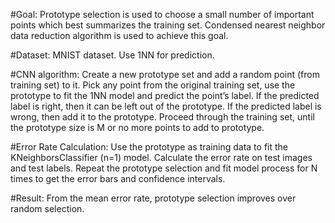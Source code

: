 #Goal:
Prototype selection is used to choose a small number of important points which best summarizes the training set. 
Condensed nearest neighbor data reduction algorithm is used to achieve this goal.

#Dataset: 
MNIST dataset. Use 1NN for prediction.

#CNN algorithm: 
Create a new prototype set and add a random point (from training set) to it. 
Pick any point from the original training set, use the prototype to fit the 1NN model and predict the point’s label. 
If the predicted label is right, then it can be left out of the prototype. 
If the predicted label is wrong, then add it to the prototype. 
Proceed through the training set, until the prototype size is M or no more points to add to prototype.

#Error Rate Calculation: 
Use the prototype as training data to fit the KNeighborsClassifier (n=1) model. 
Calculate the error rate on test images and test labels. 
Repeat the prototype selection and fit model process for N times to get the error bars and confidence intervals. 

#Result:
From the mean error rate, prototype selection improves over random selection.

